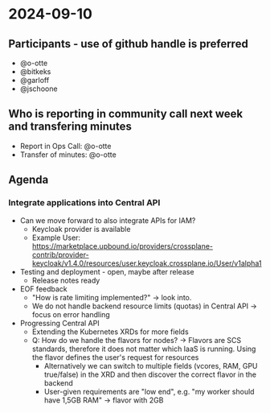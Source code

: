 # 2024-09-10

## Participants - use of github handle is preferred

- @o-otte
- @bitkeks
- @garloff
- @jschoone

## Who is reporting in community call next week and transfering minutes

- Report in Ops Call: @o-otte
- Transfer of minutes: @o-otte

## Agenda

### Integrate applications into Central API

* Can we move forward to also integrate APIs for IAM?
    * Keycloak provider is available
    * Example User: https://marketplace.upbound.io/providers/crossplane-contrib/provider-keycloak/v1.4.0/resources/user.keycloak.crossplane.io/User/v1alpha1
* Testing and deployment - open, maybe after release
    * Release notes ready
* EOF feedback
    * "How is rate limiting implemented?" -> look into. 
    * We do not handle backend resource limits (quotas) in Central API -> focus on error handling
* Progressing Central API
    * Extending the Kubernetes XRDs for more fields
    * Q: How do we handle the flavors for nodes? -> Flavors are SCS standards, therefore it does not matter which IaaS is running. Using the flavor defines the user's request for resources
        * Alternatively we can switch to multiple fields (vcores, RAM, GPU true/false) in the XRD and then discover the correct flavor in the backend
        * User-given requirements are "low end", e.g. "my worker should have 1,5GB RAM" -> flavor with 2GB
